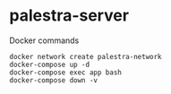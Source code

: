 # palestra-server


Docker commands

```
docker network create palestra-network
docker-compose up -d
docker-compose exec app bash
docker-compose down -v
```
